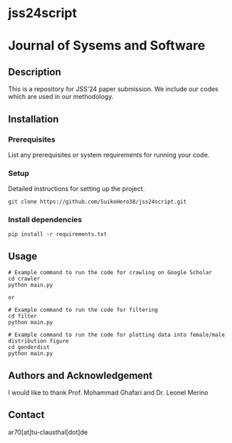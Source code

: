 # jss24script
# Journal of Sysems and Software

## Description
This is a repository for JSS'24 paper submission. We include our codes which are used in our methodology.

## Installation

### Prerequisites
List any prerequisites or system requirements for running your code.

### Setup
Detailed instructions for setting up the project.

```
git clone https://github.com/SuikoHero38/jss24script.git
```

### Install dependencies
```
pip install -r requirements.txt
```

## Usage
```
# Example command to run the code for crawling on Google Scholar
cd crawler 
python main.py

or 

# Example command to run the code for filtering
cd filter
python main.py

# Example command to run the code for plotting data into female/male distribution figure
cd genderdist
python main.py
```

## Authors and Acknowledgement
I would like to thank Prof. Mohammad Ghafari and Dr. Leonel Merino

## Contact
ar70[at]tu-clausthal[dot]de